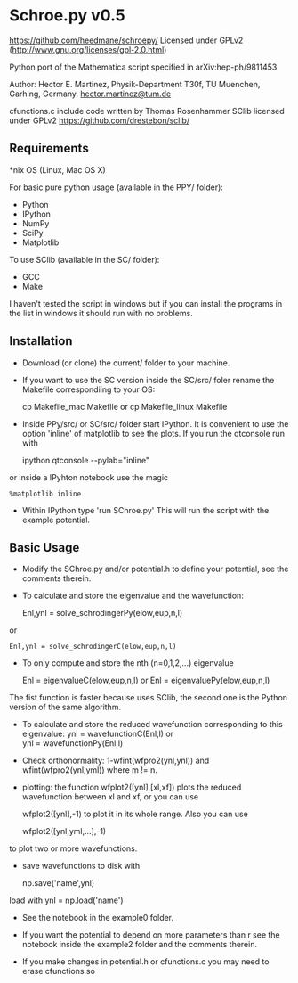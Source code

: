 Schroe.py v0.5
==============

https://github.com/heedmane/schroepy/
Licensed under GPLv2 (http://www.gnu.org/licenses/gpl-2.0.html)

Python port of the Mathematica script specified in arXiv:hep-ph/9811453

Author:
Hector E. Martinez, 
Physik-Department T30f,
TU Muenchen,
Garhing, Germany.
hector.martinez@tum.de

cfunctions.c include code written by Thomas Rosenhammer
SClib licensed under GPLv2 https://github.com/drestebon/sclib/


Requirements
------------
*nix OS (Linux, Mac OS X)

For basic pure python usage (available in the PPY/ folder):
 * Python
 * IPython
 * NumPy
 * SciPy
 * Matplotlib

To use SClib (available in the SC/ folder):
 * GCC
 * Make

I haven't tested the script in windows but if you can install the programs in the list
in windows it should run with no problems.


Installation 
------------

* Download (or clone) the current/ folder to your machine.

* If you want to use the SC version inside the SC/src/ foler rename the Makefile correspondiing to your OS:

    cp Makefile_mac Makefile
or 
    cp Makefile_linux Makefile

* Inside PPy/src/ or SC/src/ folder start IPython. It is convenient to use the option 'inline' of matplotlib to see the plots. If you run the qtconsole run with
 
    ipython qtconsole --pylab="inline"

or inside a IPyhton notebook use the magic

    %matplotlib inline

* Within IPython type 'run SChroe.py' This will run the script with the example potential.


Basic Usage 
-----------
* Modify the SChroe.py and/or potential.h to define your potential, see the comments therein. 

* To calculate and store the eigenvalue and the wavefunction:
    
    Enl,ynl = solve_schrodingerPy(elow,eup,n,l)

or

    Enl,ynl = solve_schrodingerC(elow,eup,n,l)


* To only compute and store the nth (n=0,1,2,...) eigenvalue 

    Enl = eigenvalueC(elow,eup,n,l)
or
    Enl = eigenvaluePy(elow,eup,n,l)

The fist function is faster because uses SClib, the second one is the Python version of the same algorithm.

* To calculate and store the reduced wavefunction corresponding to this eigenvalue:
    ynl = wavefunctionC(Enl,l) 
or  
    ynl = wavefunctionPy(Enl,l)

* Check orthonormality:
    1-wfint(wfpro2(ynl,ynl)) 
and 
    wfint(wfpro2(ynl,yml)) 
where m != n.

* plotting: the function 
    wfplot2([ynl],[xl,xf]) 
plots the reduced wavefunction between xl and xf, or you can use

    wfplot2([ynl],-1) 
to plot it in its whole range. Also you can use

    wfplot2([ynl,yml,...],-1)

to plot two or more wavefunctions.

* save wavefunctions to disk with

    np.save('name',ynl) 

load with 
    ynl = np.load('name')

* See the notebook in the example0 folder.

* If you want the potential to depend on more parameters than r see the notebook inside the example2 folder and the comments therein.

* If you make changes in potential.h or cfunctions.c you may need to erase cfunctions.so

